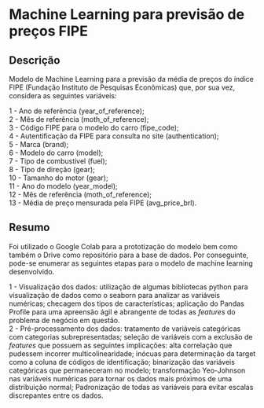 # Machine Learning para previsão de preços FIPE

## Descrição

Modelo de Machine Learning para a previsão da média de preços do índice FIPE (Fundação Instituto de Pesquisas Econômicas) que, por sua vez, considera as seguintes variáveis:<br>

1 - Ano de referência (year_of_reference); <br>
2 - Mês de referência (moth_of_reference); <br>
3 - Código FIPE para o modelo do carro (fipe_code);<br>
4 - Autentificação da FIPE para consulta no site (authentication);<br>
5 - Marca (brand);<br>
6 - Modelo do carro (model);<br>
7 - Tipo de combustível (fuel);<br>
8 - Tipo de direção (gear);<br>
10 - Tamanho do motor (gear);<br>
11 - Ano do modelo (year_model);<br>
12 - Mês de referência (moth_of_reference);<br>
13 - Média de preço mensurada pela FIPE (avg_price_brl).

## Resumo

Foi utilizado o Google Colab para a prototização do modelo bem como também o Drive como repositório para a base de dados. Por conseguinte, pode-se enumerar as seguintes etapas para o modelo de machine learning desenvolvido. <br>

1 - Visualização dos dados: utilização de algumas bibliotecas python para visualização de dados como o seaborn para analizar as variáveis numéricas; checagem dos tipos de características; aplicação do Pandas Profile para uma apreensão ágil e abrangente de todas as *features* do problema de negócio em questão.<br>
2 - Pré-processamento dos dados: tratamento de variáveis categóricas com categorias subrepresentadas; seleção de variáveis com a exclusão de *features* que possuem as seguintes implicações: alta correlação que pudessem incorrer  multicolinearidade; inócuas para determinação da target como a coluna de códigos de identificação; binarização das variáveis categóricas que permaneceram no modelo; transformação Yeo-Johnson nas variáveis numéricas para tornar os dados mais próximos de uma distribuição normal; Padronização de todas as variáveis para evitar escalas discrepantes entre os dados.<br>



